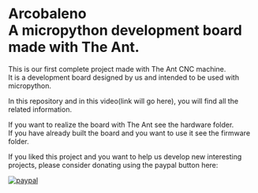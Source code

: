 # Arcobaleno<br/>A micropython development board made with The Ant.

This is our first complete project made with The Ant CNC machine.  
It is a development board designed by us and intended to be used with micropython.  

In this repository and in this video(link will go here), you will find all the related information.  

If you want to realize the board with The Ant see the hardware folder.  
If you have already built the board and you want to use it see the firmware folder.  

If you liked this project and you want to help us develop new interesting projects, please consider donating using the paypal button here:

[![paypal](https://bitbucket.org/compactpcbmaker/cpcbm/raw/4311b6ad335d86206ed62cc0bc5e36fd7de749bf/resources/button/pp_button_small.gif)](https://www.paypal.com/cgi-bin/webscr?cmd=_s-xclick&hosted_button_id=BTRCVPZUZYW2E)

